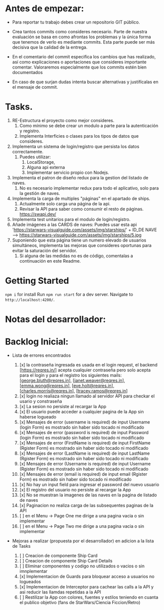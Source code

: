 # Antes de empezar:

- Para reportar tu trabajo debes crear un repositorio GIT público.

- Crea tantos commits como consideres necesario. Parte de nuestra evaluación se basa en como afrontas los problemas y la única forma que tenemos de verlo es mediante commits. Esta parte puede ser más decisiva que la calidad de la entrega.
- En el comentario del commit especifica los cambios que has realizado, así como explicaciones o aportaciones que consideres importante comentar. Valoraremos especialmente que los commits estén bien documentados
- En caso de que surjan dudas intenta buscar alternativas y justifícalas en el mensaje de commit.

# Tasks.

1.  RE-Estructura el proyecto como mejor consideres.
    1.  Como mínimo se debe crear un modulo a parte para la autenticación y registro.
    2.  Implementa Interficies o clases para los tipos de datos que consideres.
2.  Implementa un sistema de login/registro que persista los datos correctamente.
    1.  Puedes utilizar:
        1. LocalStorage,
        2. Alguna api externa
        3. Implementar servicio propio con Nodejs.
3.  Implementa el patron de diseño redux para la gestion del listado de naves.
    1.  No es necesario implementar redux para todo el aplicativo, solo para la gestión de naves.
4.  Implementa la carga de multiples "páginas" en el apartado de ships.
    1.  Actualmente solo carga una página de la api.
    2.  Revisar la API para saber como consumir el resto de páginas. https://swapi.dev/
5.  Implementa test unitarios para el modulo de login/registro.
6.  Añade imágenes a las CARDS de naves: Puedes usar esta api 'https://starwars-visualguide.com/assets/img/starships/' + ID_DE NAVE --> https://starwars-visualguide.com/assets/img/starships/5.jpg
7.  Suponiendo que esta página tiene un numero elevado de usuarios simultáneos, implementa las mejoras que consideres oportunas para evitar la saturación del servidor.
    1.  Si alguna de las medidas no es de código, comentalas a continuación en este Readme.

# Getting Started

`npm i` for install
Run `npm run start` for a dev server.
Navigate to `http://localhost:4200/`.

# Notas del desarrollador:

# Backlog Inicial:

- Lista de errores encontrados

  1. [x] la contraseña ingresada es usada en el login request, el backend [https://reqres.in/] acepta cualquier contraseña pero solo acepta para el login y para el registro los siguientes mails: [george.bluth@reqres.in], [janet.weaver@reqres.in], [emma.wong@reqres.in], [eve.holt@reqres.in], [charles.morris@reqres.in], [tracey.ramos@reqres.in]
  2. [x] login no realiaza ningun llamado al servidor API para checkar el usario y constraseña
  3. [x] La sesion no persiste al recargar la App
  4. [x] El usuario puede acceder a cualquier pagina de la App sin haberse logueado
  5. [x] Mensajes de error (username is required) de input Username (login Form) es mostrado sin haber sido tocado ni modificado
  6. [x] Mensajes de error (password is required) de input Password (login Form) es mostrado sin haber sido tocado ni modificado
  7. [x] Mensajes de error (FirstName is required) de input FirstName (Rgister Form) es mostrado sin haber sido tocado ni modificado
  8. [x] Mensajes de error (LastName is required) de input LastName (Rgister Form) es mostrado sin haber sido tocado ni modificado
  9. [x] Mensajes de error (Username is required) de input Username (Rgister Form) es mostrado sin haber sido tocado ni modificado
  10. [x] Mensajes de error (email is required) de input email (Rgister Form) es mostrado sin haber sido tocado ni modificado
  11. [x] No hay un input field para ingresar el password del nuevo usuario
  12. [x] El registro del usuario no persiste al recargar la App
  13. [x] No se muestran la imagenes de las naves en la pagina de listado de naves
  14. [x] Paginacion no realiza carga de las subsequentes paginas de la API
  15. [ ] en el Menu -> Page One me dirige a una pagina vacia o sin implementar
  16. [ ] en el Menu -> Page Two me dirige a una pagina vacia o sin implementar

- Mejoras a realizar (propuesta por el desarrollador) en adicion a la lista de Tasks
  1. [ ] Creacion de componente Ship Card
  2. [ ] Creacion de componente Ship Card Details
  3. [ ] Eliminar componentes y codigo no utilizados o vacios o sin imnplementar
  4. [x] Implementacion de Guards para bloquear acceso a usuarios no logueados
  5. [x] Implementacion de Interceptor para cachear las calls a la API y asi reducir las llamdas repetidas a la API
  6. [ ] Restilizar la App con colores, fuentes y estilos teniendo en cuanta el publico objetivo (fans de StarWars/Ciencia Ficcion/Retro)
